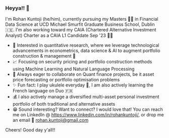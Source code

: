 ### Heyya!! 👋

I'm Rohan Kuntoji (he/him), currently pursuing my Masters 👨‍🎓 in Financial Data Science at UCD Michael Smurfit Graduate Business School, Dublin 🇮🇪. I'm also working toward my CAIA (Chartered Alternative Investment Analyst) Charter as a CAIA L1 Candidate Sep '23 🙇‍📚  

* 🧐 Interested in quantitative research, where we leverage technological advancements in econometrics, data science & AI to augment portfolio construction & management 💸
* 📈 Focusing on security pricing and portfolio construction methods using Machine Learning and Natural Language Processing
* 🤝 Always eager to collaborate on Quant finance projects, be it asset price forecasting or portfolio optimisation problems
* ✨ Fun fact: I play ukulele everyday 🎸, I am also actively learning the French language on Duo 🇫🇷
* 💰 I also actively manage a diversified multi-asset personal investment portfolio of both traditional and alternative assets 
* 😁 Sound interesting? Want to connect? I would love that! You can reach me on LinkedIn @ https://www.linkedin.com/in/rohankuntoji/, or drop me an email 📧 rohan.kuntoji@gmail.com

Cheers! Good day y'all!! 


<!--
**kuntojirohan/kuntojirohan** is a ✨ _special_ ✨ repository because its `README.md` (this file) appears on your GitHub profile.

Here are some ideas to get you started:

- 🔭 I’m currently working on ...
- 🌱 I’m currently learning ...
- 👯 I’m looking to collaborate on ...
- 🤔 I’m looking for help with ...
- 💬 Ask me about ...
- 📫 How to reach me: ...
- 😄 Pronouns: ...
- ⚡ Fun fact: ...
-->

